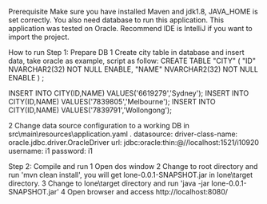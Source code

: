Prerequisite
Make sure you have installed Maven and jdk1.8,  JAVA_HOME is set correctly.
You also need database to run this application. This application was tested on Oracle.
Recommend IDE is IntelliJ if you want to import the project.

How to run
Step 1: Prepare DB
1 Create city table in database and insert data, take oracle as example, script as follow:
   CREATE TABLE  "CITY"
   (	"ID" NVARCHAR2(32) NOT NULL ENABLE,
	"NAME" NVARCHAR2(32) NOT NULL ENABLE
   ) ;

   INSERT INTO  CITY(ID,NAME) VALUES('6619279','Sydney');
   INSERT INTO  CITY(ID,NAME) VALUES('7839805','Melbourne');
   INSERT INTO  CITY(ID,NAME) VALUES('7839791','Wollongong');

2 Change data source configuration to a working DB in src\main\resources\application.yaml .
 datasource:
    driver-class-name: oracle.jdbc.driver.OracleDriver
    url: jdbc:oracle:thin:@//localhost:1521/i10920
    username: i1
    password: i1

 Step 2: Compile and run
  1 Open dos window
  2 Change to root directory and run 'mvn clean install', you will get Ione-0.0.1-SNAPSHOT.jar in Ione\target directory.
  3 Change to Ione\target directory and run 'java -jar  Ione-0.0.1-SNAPSHOT.jar'
  4 Open browser and access http://localhost:8080/